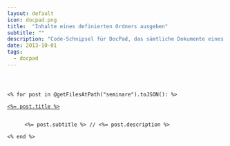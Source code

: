 ```yaml
---
layout: default
icon: docpad.png
title:  "Inhalte eines definierten Ordners ausgeben"
subtitle: ""
description: "Code-Schnipsel für DocPad, das sämtliche Dokumente eines Ordners – hier »Seminare« ausgibt."
date: 2013-10-01
tags:
  - docpad
---
```

<pre><code class="lang-ruby">
<dl>
<% for post in @getFilesAtPath("seminare").toJSON(): %>
    <dt><a href="<%= post.url %>"><%= post.title %></a></dt>
    <dd><%= post.subtitle %> // <%= post.description %></dd>
<% end %>
</dl>
</code></pre>